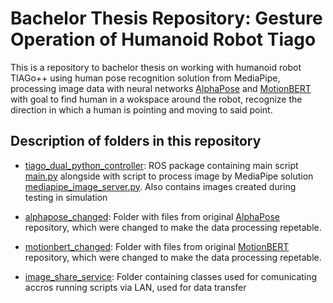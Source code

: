 
# Bachelor Thesis Repository: Gesture Operation of Humanoid Robot Tiago 

This is a repository to bachelor thesis on working with humanoid robot TIAGo++ using human pose recognition solution from MediaPipe, processing image data with neural networks [AlphaPose](https://github.com/MVIG-SJTU/AlphaPose) and [MotionBERT](https://github.com/Walter0807/MotionBERT) with goal to find human in a wokspace around the robot, recognize the direction in which a human is pointing and moving to said point.


## Description of folders in this repository

- [tiago_dual_python_controller](tiago_dual_python_controller): ROS package containing main script [main.py](tiago_dual_python_controller/scripts/main.py) alongside with script to process image by MediaPipe solution [mediapipe_image_server.py](tiago_dual_python_controller/scripts/mediapipe_image_server.py). Also contains images created during testing in simulation


- [alphapose_changed](alphapose_changed): Folder with files from original [AlphaPose](https://github.com/MVIG-SJTU/AlphaPose) repository, which were changed to make the data processing repetable.

- [motionbert_changed](motionbert_changed): Folder with files from original [MotionBERT](https://github.com/Walter0807/MotionBERT) repository, which were changed to make the data processing repetable.

- [image_share_service](image_share_service): Folder containing classes used for comunicating accros running scripts via LAN, used for data transfer
